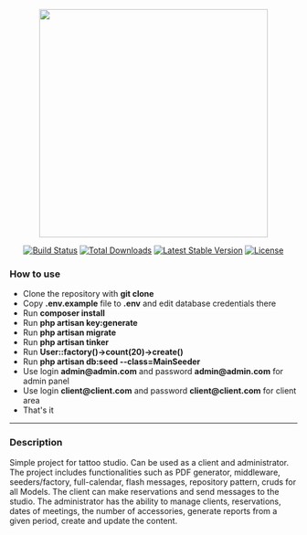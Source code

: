 <p align="center"><a href="https://laravel.com" target="_blank"><img src="https://raw.githubusercontent.com/laravel/art/master/logo-lockup/5%20SVG/2%20CMYK/1%20Full%20Color/laravel-logolockup-cmyk-red.svg" width="400"></a></p>

<p align="center">
<a href="https://travis-ci.org/laravel/framework"><img src="https://travis-ci.org/laravel/framework.svg" alt="Build Status"></a>
<a href="https://packagist.org/packages/laravel/framework"><img src="https://img.shields.io/packagist/dt/laravel/framework" alt="Total Downloads"></a>
<a href="https://packagist.org/packages/laravel/framework"><img src="https://img.shields.io/packagist/v/laravel/framework" alt="Latest Stable Version"></a>
<a href="https://packagist.org/packages/laravel/framework"><img src="https://img.shields.io/packagist/l/laravel/framework" alt="License"></a>
</p>

### How to use

- Clone the repository with __git clone__
- Copy __.env.example__ file to __.env__ and edit database credentials there
- Run __composer install__
- Run __php artisan key:generate__
- Run __php artisan migrate__
- Run __php artisan tinker__
- Run __User::factory()->count(20)->create()__
- Run __php artisan db:seed --class=MainSeeder__ 
- Use login __admin@admin.com__ and password __admin@admin.com__ for admin panel 
- Use login __client@client.com__ and password __client@client.com__ for client area 
- That's it

---

### Description

Simple project for tattoo studio. Can be used as a client and administrator.
The project includes functionalities such as PDF generator, middleware, seeders/factory,
full-calendar, flash messages, repository pattern, cruds for all Models.
The client can make reservations and send messages to the studio.
The administrator has the ability to manage clients, reservations, dates of meetings, the number of accessories, generate reports from a given period, create and update the content.